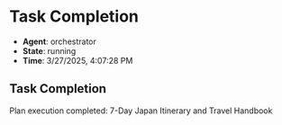 # Task Completion

- **Agent**: orchestrator
- **State**: running
- **Time**: 3/27/2025, 4:07:28 PM

## Task Completion

Plan execution completed: 7-Day Japan Itinerary and Travel Handbook

